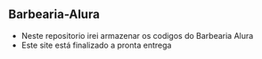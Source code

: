 ## Barbearia-Alura 
* Neste repositorio irei armazenar os codigos do Barbearia Alura
* Este site está finalizado a pronta entrega 
